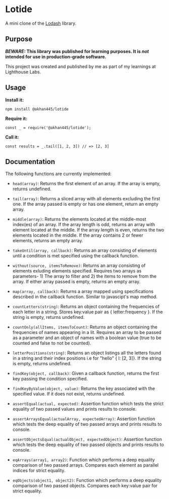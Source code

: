 # Lotide

A mini clone of the [Lodash](https://lodash.com) library.

## Purpose

**_BEWARE:_ This library was published for learning purposes. It is _not_ intended for use in production-grade software.**

This project was created and published by me as part of my learnings at Lighthouse Labs. 

## Usage

**Install it:**

`npm install @akhan445/lotide`

**Require it:**

`const _ = require('@akhan445/lotide');`

**Call it:**

`const results = _.tail([1, 2, 3]) // => [2, 3]`

## Documentation

The following functions are currently implemented:

* `head(array)`: Returns the first element of an array. If the array is empty, returns undefined.

* `tail(array)`: Returns a sliced array with all elements excluding the first one. If the array passed is empty or has one element, return an empty array.

* `middle(array)`: Returns the elements located at the middle-most index(es) of an array. If the array length is odd, returns an array with element located at the middle. If the array length is even, returns the two elements located in the middle. If the array contains 2 or fewer elements, returns an empty array.

* `takeUntil(array, callback)`: Returns an array consisting of elements until a condition is met specified using the callback function.  

* `without(source, itemsToRemove)`: Returns an array consisting of elements exluding elements specified. Requires two arrays as parameters- 1) The array to filter and 2) the items to remove from the array. If either array passed is empty, returns an empty array.

* `map(array, callback)`: Returns a array mapped using specifications described in the callback function. Similar to javascipt's map method.

* `countLetters(string)`: Returns an object containing the frequencies of each letter in a string. Stores key:value pair as { letter:frequency }. If the string is empty, returns undefined.

* `countOnly(allItems, itemsToCount)`: Returns an object containing the frequencies of names appearing in a lit. Requires an array to be passed as a parameter and an object of names with a boolean value (true to be counted and false to not be counted).

* `letterPositions(string)`: Returns an object listings all the letters found in a string and their index positions i.e for "hello" { l: [2, 3]}. If the string is empty, returns undefined.

* `findKey(object, callback)`: Given a callback function, returns the first key passing the condition specified. 

* `findKeyByValue(object, value)`: Returns the key associated with the specified value. If it does not exist, returns undefined.

* `assertEqual(actual, expected)`: Assertion function which tests the strict equality of two passed values and prints results to console.

* `assertArraysEqual(actualArray, expectedArray)`: Assertion function which tests the deep equality of two passed arrays and prints results to console.

* `assertObjectsEqual(actualObject, expectedObject)`: Assertion function which tests the deep equality of two passed objects and prints results to console.

* `eqArrays(array1, array2)`: Function which performs a deep equality comparison of two passed arrays. Compares each element as parallel indices for strict equality.

* `eqObjects(object1, object2)`: Function which performs a deep equality comparison of two passed objects. Compares each key:value pair for strict equality.